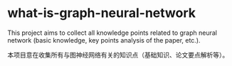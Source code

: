 # what-is-graph-neural-network
This project aims to collect all knowledge points related to graph neural network (basic knowledge, key points analysis of the paper, etc.).

本项目意在收集所有与图神经网络有关的知识点（基础知识、论文要点解析等）。
